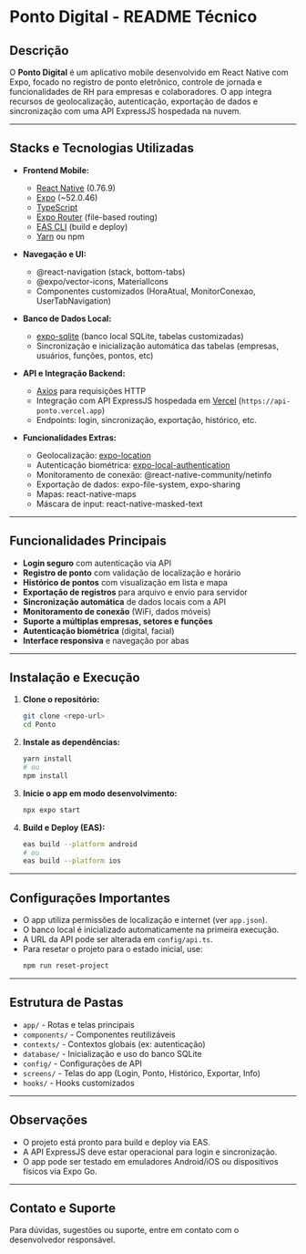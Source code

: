 # Ponto Digital - README Técnico

## Descrição
O **Ponto Digital** é um aplicativo mobile desenvolvido em React Native com Expo, focado no registro de ponto eletrônico, controle de jornada e funcionalidades de RH para empresas e colaboradores. O app integra recursos de geolocalização, autenticação, exportação de dados e sincronização com uma API ExpressJS hospedada na nuvem.

---

## Stacks e Tecnologias Utilizadas

- **Frontend Mobile:**
  - [React Native](https://reactnative.dev/) (0.76.9)
  - [Expo](https://expo.dev/) (~52.0.46)
  - [TypeScript](https://www.typescriptlang.org/)
  - [Expo Router](https://expo.github.io/router/) (file-based routing)
  - [EAS CLI](https://docs.expo.dev/eas/) (build e deploy)
  - [Yarn](https://yarnpkg.com/) ou npm

- **Navegação e UI:**
  - @react-navigation (stack, bottom-tabs)
  - @expo/vector-icons, MaterialIcons
  - Componentes customizados (HoraAtual, MonitorConexao, UserTabNavigation)

- **Banco de Dados Local:**
  - [expo-sqlite](https://docs.expo.dev/versions/latest/sdk/sqlite/) (banco local SQLite, tabelas customizadas)
  - Sincronização e inicialização automática das tabelas (empresas, usuários, funções, pontos, etc)

- **API e Integração Backend:**
  - [Axios](https://axios-http.com/) para requisições HTTP
  - Integração com API ExpressJS hospedada em [Vercel](https://vercel.com/) (`https://api-ponto.vercel.app`)
  - Endpoints: login, sincronização, exportação, histórico, etc.

- **Funcionalidades Extras:**
  - Geolocalização: [expo-location](https://docs.expo.dev/versions/latest/sdk/location/)
  - Autenticação biométrica: [expo-local-authentication](https://docs.expo.dev/versions/latest/sdk/local-authentication/)
  - Monitoramento de conexão: @react-native-community/netinfo
  - Exportação de dados: expo-file-system, expo-sharing
  - Mapas: react-native-maps
  - Máscara de input: react-native-masked-text

---

## Funcionalidades Principais

- **Login seguro** com autenticação via API
- **Registro de ponto** com validação de localização e horário
- **Histórico de pontos** com visualização em lista e mapa
- **Exportação de registros** para arquivo e envio para servidor
- **Sincronização automática** de dados locais com a API
- **Monitoramento de conexão** (WiFi, dados móveis)
- **Suporte a múltiplas empresas, setores e funções**
- **Autenticação biométrica** (digital, facial)
- **Interface responsiva** e navegação por abas

---

## Instalação e Execução

1. **Clone o repositório:**
   ```bash
   git clone <repo-url>
   cd Ponto
   ```
2. **Instale as dependências:**
   ```bash
   yarn install
   # ou
   npm install
   ```
3. **Inicie o app em modo desenvolvimento:**
   ```bash
   npx expo start
   ```
4. **Build e Deploy (EAS):**
   ```bash
   eas build --platform android
   # ou
   eas build --platform ios
   ```

---

## Configurações Importantes
- O app utiliza permissões de localização e internet (ver `app.json`).
- O banco local é inicializado automaticamente na primeira execução.
- A URL da API pode ser alterada em `config/api.ts`.
- Para resetar o projeto para o estado inicial, use:
  ```bash
  npm run reset-project
  ```

---

## Estrutura de Pastas
- `app/` - Rotas e telas principais
- `components/` - Componentes reutilizáveis
- `contexts/` - Contextos globais (ex: autenticação)
- `database/` - Inicialização e uso do banco SQLite
- `config/` - Configurações de API
- `screens/` - Telas do app (Login, Ponto, Histórico, Exportar, Info)
- `hooks/` - Hooks customizados

---

## Observações
- O projeto está pronto para build e deploy via EAS.
- A API ExpressJS deve estar operacional para login e sincronização.
- O app pode ser testado em emuladores Android/iOS ou dispositivos físicos via Expo Go.

---

## Contato e Suporte
Para dúvidas, sugestões ou suporte, entre em contato com o desenvolvedor responsável. 